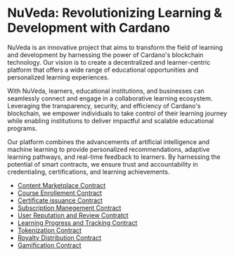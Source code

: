 # NuVeda: Revolutionizing Learning & Development with Cardano

NuVeda is an innovative project that aims to transform the field of learning and development by harnessing the power of Cardano's blockchain technology. Our vision is to create a decentralized and learner-centric platform that offers a wide range of educational opportunities and personalized learning experiences.

With NuVeda, learners, educational institutions, and businesses can seamlessly connect and engage in a collaborative learning ecosystem. Leveraging the transparency, security, and efficiency of Cardano's blockchain, we empower individuals to take control of their learning journey while enabling institutions to deliver impactful and scalable educational programs.

Our platform combines the advancements of artificial intelligence and machine learning to provide personalized recommendations, adaptive learning pathways, and real-time feedback to learners. By harnessing the potential of smart contracts, we ensure trust and accountability in credentialing, certifications, and learning achievements.


- [Content Marketplace Contract](/Base%20Contract/Content_market_place/content_market_place.md)
- [Course Enrollement Contract](/Base%20Contract/Course_enrollement/course_enrollement.md)
- [Certificate issuance Contract](/Base%20Contract/Certificate_issuance/Certificate_issuance.md)
- [Subscription Manegement Contract](/Base%20Contract/Subscription_Management/Subscription_Management.md)
- [User Reputation and Review Contratct](/Base%20Contract/User_reputation_%26_Review/User_reputation_%26_Review.md)
- [Learning Progress and Tracking Contract](/Base%20Contract/Learning_progress_tracking/Learning_progress_tracking.md)
- [Tokenization Contract](/Base%20Contract/Tokenization/Tokenization.md)
- [Royalty Distribution Contract](/Base%20Contract/Royalty_distribution/Royalty_distribution.md)
- [Gamification Contract](/Base%20Contract/Gamification/Gamification.md)


